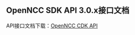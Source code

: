 ## OpenNCC SDK API 3.0.x接口文档
  API接口文档下载：[OpenNCC CDK API](https://gitee.com/eyecloud/openncc/tree/master/docs/WordPdf/zh)
